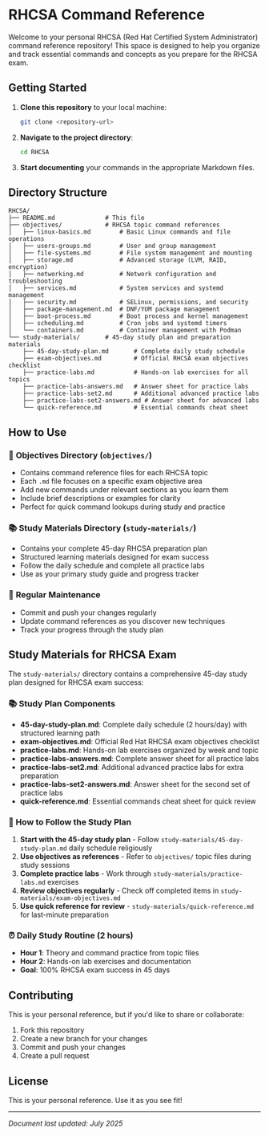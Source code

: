 # RHCSA Command Reference

Welcome to your personal RHCSA (Red Hat Certified System Administrator) command reference repository! This space is designed to help you organize and track essential commands and concepts as you prepare for the RHCSA exam.

## Getting Started

1. **Clone this repository** to your local machine:
   ```bash
   git clone <repository-url>
   ```

2. **Navigate to the project directory**:
   ```bash
   cd RHCSA
   ```

3. **Start documenting** your commands in the appropriate Markdown files.

## Directory Structure

```
RHCSA/
├── README.md              # This file
├── objectives/            # RHCSA topic command references
│   ├── linux-basics.md        # Basic Linux commands and file operations
│   ├── users-groups.md        # User and group management
│   ├── file-systems.md        # File system management and mounting
│   ├── storage.md             # Advanced storage (LVM, RAID, encryption)
│   ├── networking.md          # Network configuration and troubleshooting
│   ├── services.md            # System services and systemd management
│   ├── security.md            # SELinux, permissions, and security
│   ├── package-management.md  # DNF/YUM package management
│   ├── boot-process.md        # Boot process and kernel management
│   ├── scheduling.md          # Cron jobs and systemd timers
│   └── containers.md          # Container management with Podman
└── study-materials/       # 45-day study plan and preparation materials
    ├── 45-day-study-plan.md       # Complete daily study schedule
    ├── exam-objectives.md         # Official RHCSA exam objectives checklist
    ├── practice-labs.md           # Hands-on lab exercises for all topics
    ├── practice-labs-answers.md   # Answer sheet for practice labs
    ├── practice-labs-set2.md      # Additional advanced practice labs
    ├── practice-labs-set2-answers.md # Answer sheet for advanced labs
    └── quick-reference.md         # Essential commands cheat sheet
```

## How to Use

### 📁 **Objectives Directory** (`objectives/`)
- Contains command reference files for each RHCSA topic
- Each `.md` file focuses on a specific exam objective area
- Add new commands under relevant sections as you learn them
- Include brief descriptions or examples for clarity
- Perfect for quick command lookups during study and practice

### 📚 **Study Materials Directory** (`study-materials/`)
- Contains your complete 45-day RHCSA preparation plan
- Structured learning materials designed for exam success
- Follow the daily schedule and complete all practice labs
- Use as your primary study guide and progress tracker

### 🔄 **Regular Maintenance**
- Commit and push your changes regularly
- Update command references as you discover new techniques
- Track your progress through the study plan

## Study Materials for RHCSA Exam

The `study-materials/` directory contains a comprehensive 45-day study plan designed for RHCSA exam success:

### 📚 Study Plan Components
- **45-day-study-plan.md**: Complete daily schedule (2 hours/day) with structured learning path
- **exam-objectives.md**: Official Red Hat RHCSA exam objectives checklist
- **practice-labs.md**: Hands-on lab exercises organized by week and topic
- **practice-labs-answers.md**: Complete answer sheet for all practice labs
- **practice-labs-set2.md**: Additional advanced practice labs for extra preparation
- **practice-labs-set2-answers.md**: Answer sheet for the second set of practice labs
- **quick-reference.md**: Essential commands cheat sheet for quick review

### 🎯 How to Follow the Study Plan
1. **Start with the 45-day study plan** - Follow `study-materials/45-day-study-plan.md` daily schedule religiously
2. **Use objectives as references** - Refer to `objectives/` topic files during study sessions
3. **Complete practice labs** - Work through `study-materials/practice-labs.md` exercises
4. **Review objectives regularly** - Check off completed items in `study-materials/exam-objectives.md`
5. **Use quick reference for review** - `study-materials/quick-reference.md` for last-minute preparation

### ⏰ Daily Study Routine (2 hours)
- **Hour 1**: Theory and command practice from topic files
- **Hour 2**: Hands-on lab exercises and documentation
- **Goal**: 100% RHCSA exam success in 45 days

## Contributing

This is your personal reference, but if you'd like to share or collaborate:
1. Fork this repository
2. Create a new branch for your changes
3. Commit and push your changes
4. Create a pull request

## License

This is your personal reference. Use it as you see fit!

---
*Document last updated: July 2025*
